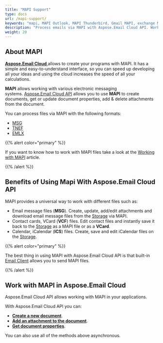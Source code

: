 ```yaml
---
title: "MAPI Support"
type: docs
url: /mapi-support/
keywords: "mapi, MAPI Outlook, MAPI Thunderbird, Gmail MAPI, exchange MAPI, Aspose.Email Cloud API, cloud approach"
description: "Process emails via MAPI with Aspose.Email Cloud API. Work with MAPI Outlook, MAPI Thunderbird, Gmail MAPI, exchange MAPI."
weight: 20
---
```


## **About MAPI**
[**Aspose.Email Cloud** ](https://products.aspose.cloud/email/family)allows to create your programs with MAPI. It has a simple and easy-to-understand interface, so you can speed up developing all your ideas and using the cloud increases the speed of all your calculations.

**MAPI** allows working with various electronic messaging systems. [Aspose.Email Cloud API](https://products.aspose.cloud/email/family) allows you to use **MAPI** to create documents, get or update document properties, add & delete attachments from the document. 

You can process files via MAPI with the following formats:

- [MSG](https://wiki.fileformat.com/email/msg/)
- [TNEF](https://wiki.fileformat.com/email/tnef/)
- [EMLX](https://wiki.fileformat.com/email/emlx/)

{{% alert color="primary" %}} 

If you want to know how to work with MAPI files take a look at the [Working with MAPI](/email/working-with-mapi/) article.

{{% /alert %}} 


## **Benefits of Using Mapi With Aspose.Email Cloud API**
MAPI provides a universal way to work with different files such as:

- Email message files (**MSG**). Create, update, add/edit attachments and download email message files from the [Storage](https://dashboard.aspose.cloud/#/storages) via MAPI.
- Contact cards, VCard (**VCF**) files. Edit contact files and instantly save it back to the [Storage](https://dashboard.aspose.cloud/#/storages) as a MAPI file or as a **VCard**.
- Calendar, iCalendar (**ICS**) files. Create, save and edit iCalendar files on the [Storage](https://dashboard.aspose.cloud/#/storages). 



{{% alert color="primary" %}} 

The best thing in using MAPI with Aspose.Email Cloud API is that built-in [Email Client](/email/email-client/) allows you to send MAPI files.

{{% /alert %}} 


## **Work with MAPI in Aspose.Email Cloud**
Aspose.Email Cloud API allows working with MAPI in your applications. 

With Aspose.Email Cloud API you can:

- **[Create a new document](/email/add-an-attachment-to-the-document/)**.
- **[Add an attachment to the document](/email/create-a-new-document/)**.
- **[Get document properties](/email/get-document-properties/)**.

You can also use all of the methods above asynchronous.

